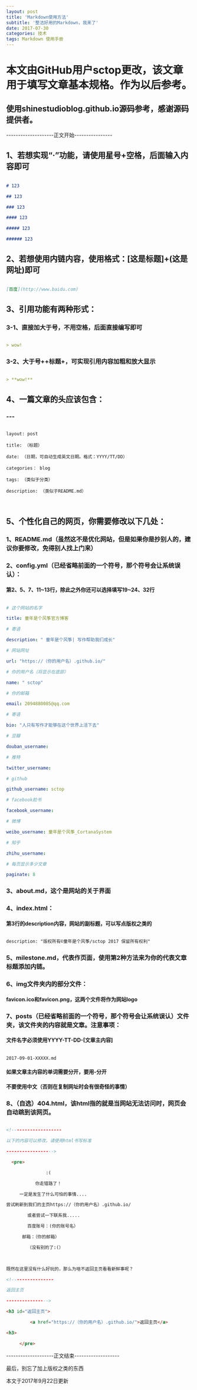 ---layout: posttitle: 'Markdown使用方法'subtitle: '整洁好用的Markdown，我来了'date: 2017-07-30categories: 技术tags: Markdown 使用手册---# 本文由GitHub用户sctop更改，该文章用于填写文章基本规格。作为以后参考。## 使用shinestudioblog.github.io源码参考，感谢源码提供者。--------------------正文开始----------------## 1、若想实现“·”功能，请使用星号+空格，后面输入内容即可``` Markdown# 123## 123### 123#### 123##### 123###### 123```## 2、若想使用内链内容，使用格式：[这是标题]+(这是网址)即可``` Markdown[百度](http://www.baidu.com)```## 3、引用功能有两种形式：### 3-1、直接加大于号，不用空格，后面直接编写即可``` Markdown> wow!```### 3-2、大于号+**+标题+**，可实现引用内容加粗和放大显示``` Markdown> **wow!**```## 4、一篇文章的头应该包含：### ---```layout: posttitle: （标题）date: （日期，可自动生成英文日期。格式：YYYY/TT/DD）categories： blogtags: （类似于分类）description: （类似于README.md）```## 5、个性化自己的网页，你需要修改以下几处：### 1、README.md（虽然这不是优化网站，但是如果你是抄别人的，建议你要修改，免得别人找上门来）### 2、config.yml（已经省略前面的一个符号，那个符号会让系统误认）：#### 第2、5、7、11~13行，除此之外你还可以选择填写19~24、32行``` yaml# 这个网站的名字title: 童年是个风筝官方博客# 寄语description: " 童年是个风筝| 写作帮助我们成长"# 网站网址url: "https://（你的用户名）.github.io/"# 你的用户名（将显示在底部）name: " sctop"# 你的邮箱email: 2094880085@qq.com# 寄语bio: "人只有写作才能够在这个世界上活下去"# 豆瓣douban_username:  # 推特twitter_username: # githubgithub_username: sctop# facebook脸书facebook_username: # 微博weibo_username: 童年是个风筝_CortanaSystem# 知乎zhihu_username: # 每页显示多少文章paginate: 8```### 3、about.md，这个是网站的关于界面### 4、index.html：#### 第3行的description内容，网站的副标题，可以写点版权之类的``` htmldescription: "版权所有©童年是个风筝/sctop 2017 保留所有权利"```### 5、milestone.md，代表作页面，使用第2种方法来为你的代表文章标题添加内链。### 6、img文件夹内的部分文件：#### favicon.ico和favicon.png，这两个文件将作为网站logo### 7、posts（已经省略前面的一个符号，那个符号会让系统误认）文件夹，该文件夹的内容就是文章。注意事项：#### 文件名字必须使用YYYY-TT-DD-[文章主内容]```2017-09-01-XXXXX.md```#### 如果文章主内容的单词需要分开，要用-分开#### 不要使用中文（否则在复制网址时会有很奇怪的事情）### 8、（自选）404.html，该html指的就是当网站无法访问时，网页会自动跳到该网页。``` html<!-------------------以下的内容可以修改，请使用html书写标准------------------>  <pre>                        :(           你走错路了！     一定是发生了什么可怕的事情....尝试刷新到我们的主页https://（你的用户名）.github.io/        或者尝试一下联系我.....        百度账号：(你的账号名）      邮箱：（你的邮箱）        （没有别的了:(）        既然在这里没有什么好玩的，那么为啥不返回主页看看新鲜事呢？<!----------------返回主页----------------><h3 id="返回主页">         <a href="https://（你的用户名）.github.io/">返回主页</a><h3>     </pre>```--------------------正文结束-------------------最后，别忘了加上版权之类的东西本文于2017年9月22日更新